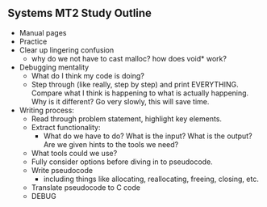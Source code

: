 ## Systems MT2 Study Outline
- Manual pages
- Practice
- Clear up lingering confusion
	- why do we not have to cast malloc? how does void\* work?
- Debugging mentality
	- What do I think my code is doing?
	- Step through (like really, step by step) and print EVERYTHING. Compare what I think is happening to what is actually happening. Why is it different? Go very slowly, this will save time.
- Writing process:
	- Read through problem statement, highlight key elements.
	- Extract functionality:
		- What do we have to do? What is the input? What is the output? Are we given hints to the tools we need?
	- What tools could we use?
	- Fully consider options before diving in to pseudocode.
	- Write pseudocode
		- including things like allocating, reallocating, freeing, closing, etc.
	- Translate pseudocode to C code
	- DEBUG